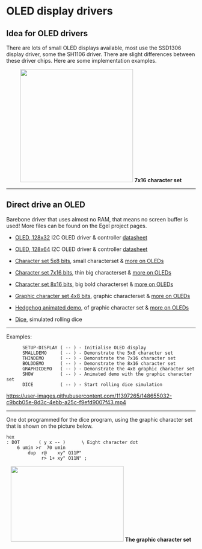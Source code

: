 # OLED display drivers 

## Idea for OLED drivers
There are lots of small OLED displays available, most use the SSD1306 display driver, some the SH1106 driver. 
There are slight differences between these driver chips. Here are some implementation examples.

<p align="center">
<img src="https://home.hccnet.nl/willem.ouwerkerk/egel-for-msp430/p60%20-%20thin%207x16%20characters.jpg" width="300" height="300" />
      <b>7x16 character set</b>
</p>

*******

## Direct drive an OLED
Barebone driver that uses almost no RAM, that means no screen buffer is used! More files can be found on the Egel project pages.

- [OLED, 128x32](ssd1306-setup-(128x32)-a.f ) I2C OLED driver & controller [datasheet](http://www.adafruit.com/datasheets/SSD1306.pdf)
- [OLED, 128x64](ssd1306-setup-(128x64)-a.f ) I2C OLED driver & controller [datasheet](http://www.adafruit.com/datasheets/SSD1306.pdf)
- [Character set 5x8 bits](ssd1306-small-chars.f), small characterset & [more on OLEDs](https://home.hccnet.nl/willem.ouwerkerk/egel-for-msp430/egel%20for%20launchpad.html#e060)
- [Character set 7x16 bits](ssd1306-thin-chars.f), thin big characterset & [more on OLEDs](https://home.hccnet.nl/willem.ouwerkerk/egel-for-msp430/egel%20for%20launchpad.html#e060)

- [Character set 8x16 bits](ssd1306-bigbold-chars.f), big bold characterset & [more on OLEDs](https://home.hccnet.nl/willem.ouwerkerk/egel-for-msp430/egel%20for%20launchpad.html#e060)
- [Graphic character set 4x8 bits](ssd1306-graphic-chars.f), graphic characterset & [more on OLEDs](https://home.hccnet.nl/willem.ouwerkerk/egel-for-msp430/egel%20for%20launchpad.html#e060)
- [Hedgehog animated demo](ssd1306-hedgehog.f), of graphic character set & [more on OLEDs](https://home.hccnet.nl/willem.ouwerkerk/egel-for-msp430/egel%20for%20launchpad.html#e060)
- [Dice](Dice.f), simulated rolling dice  

******
Examples:
```
      SETUP-DISPLAY ( -- ) - Initialise OLED display
      SMALLDEMO     ( -- ) - Demonstrate the 5x8 character set
      THINDEMO      ( -- ) - Demonstrate the 7x16 character set
      BOLDDEMO      ( -- ) - Demonstrate the 8x16 character set
      GRAPHICDEMO   ( -- ) - Demonstrate the 4x8 graphic character set
      SHOW          ( -- ) - Animated demo with the graphic character set
      DICE          ( -- ) - Start rolling dice simulation
```


https://user-images.githubusercontent.com/11397265/148655032-c9bcb05e-8d3c-4ebb-a25c-f9efd9007f43.mp4

******
One dot programmed for the dice program, using the graphic character set that is shown on the picture below.  
```
hex
: DOT       ( y x -- )      \ Eight character dot
    6 umin >r  70 umin
        dup  r@    xy" Q11P"
             r> 1+ xy" O11N" ;
```
<p align="center">
<img src="https://project-forth-works.github.io/Graphic-character-set-a.jpg" width="300" height="200" />
      <b>The graphic character set</b>
</p>


